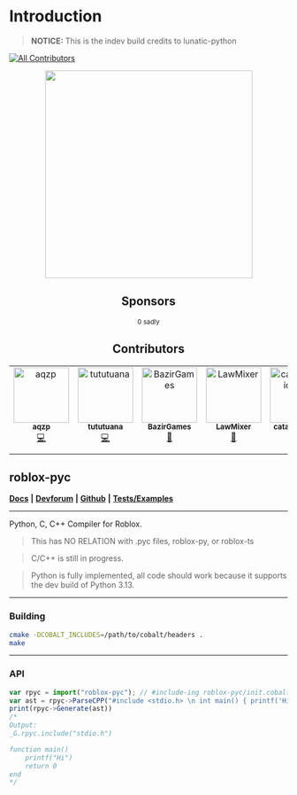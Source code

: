 # Introduction

> **NOTICE:**
> This is the indev build
> credits to lunatic-python
<!-- ALL-CONTRIBUTORS-BADGE:START - Do not remove or modify this section -->
[![All Contributors](https://img.shields.io/badge/all_contributors-5-orange.svg?style=flat-square)](#contributors-)
<!-- ALL-CONTRIBUTORS-BADGE:END -->

<div align="center">

<figure><img src=".gitbook/assets/Screenshot 2023-07-10 at 12.06.03 AM.png" alt="" width="375"><figcaption></figcaption></figure>

## Sponsors
<!-- sponsors --><!-- sponsors -->
<sub>0 sadly</sub>

## Contributors 
<!-- ALL-CONTRIBUTORS-LIST:START - Do not remove or modify this section -->
<!-- prettier-ignore-start -->
<!-- markdownlint-disable -->
<table>
  <tbody>
    <tr>
      <td align="center" valign="top" width="14.28%"><a href="https://github.com/AsynchronousAI"><img src="https://avatars.githubusercontent.com/u/72946059?v=4?s=100" width="100px;" alt="aqzp"/><br /><sub><b>aqzp</b></sub></a><br /><a href="https://github.com/AsynchronousAI/roblox-pyc/commits?author=AsynchronousAI" title="Code">💻</a></td>
      <td align="center" valign="top" width="14.28%"><a href="https://github.com/tututuana"><img src="https://avatars.githubusercontent.com/u/51187395?v=4?s=100" width="100px;" alt="tututuana"/><br /><sub><b>tututuana</b></sub></a><br /><a href="https://github.com/AsynchronousAI/roblox-pyc/commits?author=tututuana" title="Code">💻</a></td>
      <td align="center" valign="top" width="14.28%"><a href="https://github.com/BazirGames"><img src="https://avatars.githubusercontent.com/u/49544193?v=4?s=100" width="100px;" alt="BazirGames"/><br /><sub><b>BazirGames</b></sub></a><br /><a href="https://github.com/AsynchronousAI/roblox-pyc/issues?q=author%3ABazirGames" title="Bug reports">🐛</a></td>
      <td align="center" valign="top" width="14.28%"><a href="http://lawmixerscpf.tk/group"><img src="https://avatars.githubusercontent.com/u/53837083?v=4?s=100" width="100px;" alt="LawMixer"/><br /><sub><b>LawMixer</b></sub></a><br /><a href="https://github.com/AsynchronousAI/roblox-pyc/issues?q=author%3ALawMixer" title="Bug reports">🐛</a></td>
      <td align="center" valign="top" width="14.28%"><a href="https://github.com/cataclysmic-dev"><img src="https://avatars.githubusercontent.com/u/141081747?v=4?s=100" width="100px;" alt="cataclysmic-dev"/><br /><sub><b>cataclysmic-dev</b></sub></a><br /><a href="https://github.com/AsynchronousAI/roblox-pyc/commits?author=cataclysmic-dev" title="Code">🔨</a></td>
    </tr>
  </tbody>
</table>

<!-- markdownlint-restore -->
<!-- prettier-ignore-end -->

<!-- ALL-CONTRIBUTORS-LIST:END -->
<!-- markdownlint-disable -->

<!-- markdownlint-restore -->
<!-- prettier-ignore-end -->

<!-- ALL-CONTRIBUTORS-LIST:END -->
</div>


## roblox-pyc

[**Docs**](https://robloxpyc.gitbook.io/roblox-pyc) **|** [**Devforum**](https://devforum.roblox.com/t/roblox-py-python-luau/2457105?u=dev98799) **|** [**Github**](https://github.com/AsynchronousAI/roblox.pyc) **|** [**Tests/Examples**](https://github.com/AsynchronousAI/roblox.py/tree/main/test)

***

Python, C, C++ Compiler for Roblox.

> This has NO RELATION with .pyc files, roblox-py, or roblox-ts

> C/C++ is still in progress.

> Python is fully implemented, all code should work because it supports the dev build of Python 3.13.

***

### Building
```bash
cmake -DCOBALT_INCLUDES=/path/to/cobalt/headers .
make
```
***
### API
```js
var rpyc = import("roblox-pyc"); // #include-ing roblox-pyc/init.cobalt might turn on interface mode and cause issues.
var ast = rpyc->ParseCPP("#include <stdio.h> \n int main() { printf('Hi') return 0; }");
print(rpyc->Generate(ast))
/*
Output:
_G.rpyc.include("stdio.h")

function main()
    printf("Hi")
    return 0
end
*/

```